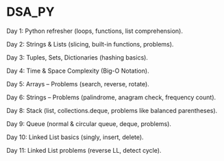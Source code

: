 # DSA_PY

Day 1: Python refresher (loops, functions, list comprehension).

Day 2: Strings & Lists (slicing, built-in functions, problems).

Day 3: Tuples, Sets, Dictionaries (hashing basics).

Day 4: Time & Space Complexity (Big-O Notation).

Day 5: Arrays – Problems (search, reverse, rotate).

Day 6: Strings – Problems (palindrome, anagram check, frequency count).

Day 8: Stack (list, collections.deque, problems like balanced parentheses).

Day 9: Queue (normal & circular queue, deque, problems).

Day 10: Linked List basics (singly, insert, delete).

Day 11: Linked List problems (reverse LL, detect cycle).